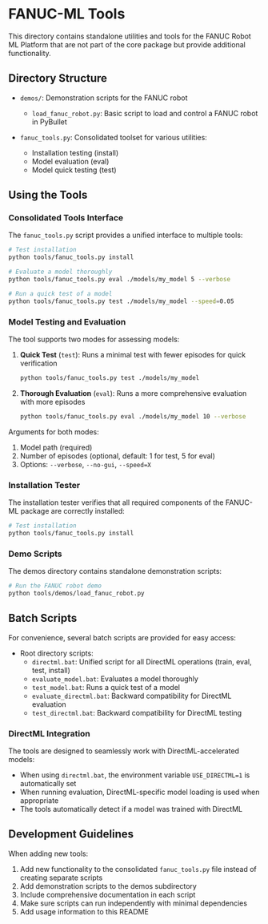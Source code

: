 # FANUC-ML Tools

This directory contains standalone utilities and tools for the FANUC Robot ML Platform that are not part of the core package but provide additional functionality.

## Directory Structure

- `demos/`: Demonstration scripts for the FANUC robot
  - `load_fanuc_robot.py`: Basic script to load and control a FANUC robot in PyBullet
  
- `fanuc_tools.py`: Consolidated toolset for various utilities:
  - Installation testing (install)
  - Model evaluation (eval)
  - Model quick testing (test)

## Using the Tools

### Consolidated Tools Interface

The `fanuc_tools.py` script provides a unified interface to multiple tools:

```bash
# Test installation
python tools/fanuc_tools.py install

# Evaluate a model thoroughly
python tools/fanuc_tools.py eval ./models/my_model 5 --verbose

# Run a quick test of a model
python tools/fanuc_tools.py test ./models/my_model --speed=0.05
```

### Model Testing and Evaluation

The tool supports two modes for assessing models:

1. **Quick Test** (`test`): Runs a minimal test with fewer episodes for quick verification
   ```bash
   python tools/fanuc_tools.py test ./models/my_model
   ```
   
2. **Thorough Evaluation** (`eval`): Runs a more comprehensive evaluation with more episodes
   ```bash
   python tools/fanuc_tools.py eval ./models/my_model 10 --verbose
   ```

Arguments for both modes:
1. Model path (required)
2. Number of episodes (optional, default: 1 for test, 5 for eval)
3. Options: `--verbose`, `--no-gui`, `--speed=X`

### Installation Tester

The installation tester verifies that all required components of the FANUC-ML package are correctly installed:

```bash
# Test installation
python tools/fanuc_tools.py install
```

### Demo Scripts

The demos directory contains standalone demonstration scripts:

```bash
# Run the FANUC robot demo
python tools/demos/load_fanuc_robot.py
```

## Batch Scripts

For convenience, several batch scripts are provided for easy access:

- Root directory scripts:
  - `directml.bat`: Unified script for all DirectML operations (train, eval, test, install)
  - `evaluate_model.bat`: Evaluates a model thoroughly
  - `test_model.bat`: Runs a quick test of a model
  - `evaluate_directml.bat`: Backward compatibility for DirectML evaluation
  - `test_directml.bat`: Backward compatibility for DirectML testing

### DirectML Integration

The tools are designed to seamlessly work with DirectML-accelerated models:

- When using `directml.bat`, the environment variable `USE_DIRECTML=1` is automatically set
- When running evaluation, DirectML-specific model loading is used when appropriate
- The tools automatically detect if a model was trained with DirectML

## Development Guidelines

When adding new tools:

1. Add new functionality to the consolidated `fanuc_tools.py` file instead of creating separate scripts
2. Add demonstration scripts to the demos subdirectory
3. Include comprehensive documentation in each script
4. Make sure scripts can run independently with minimal dependencies
5. Add usage information to this README 